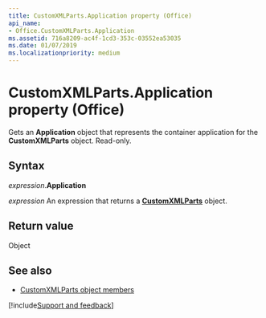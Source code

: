 ```yaml
---
title: CustomXMLParts.Application property (Office)
api_name:
- Office.CustomXMLParts.Application
ms.assetid: 716a8209-ac4f-1cd3-353c-03552ea53035
ms.date: 01/07/2019
ms.localizationpriority: medium
---
```



# CustomXMLParts.Application property (Office)

Gets an **Application** object that represents the container application for the **CustomXMLParts** object. Read-only.


## Syntax

_expression_.**Application**

_expression_ An expression that returns a **[CustomXMLParts](Office.CustomXMLParts.md)** object.


## Return value

Object


## See also

- [CustomXMLParts object members](overview/library-reference/customxmlparts-members-office.md)

[!include[Support and feedback](~/includes/feedback-boilerplate.md)]